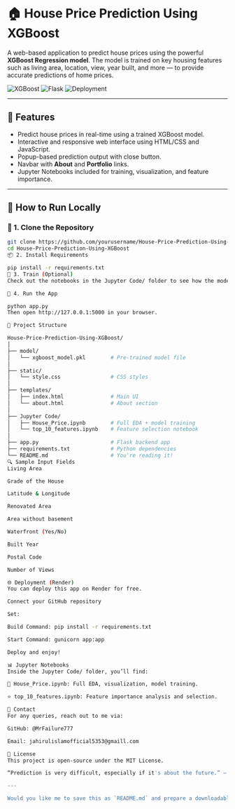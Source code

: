 # 🏠 House Price Prediction Using XGBoost

A web-based application to predict house prices using the powerful **XGBoost Regression model**. The model is trained on key housing features such as living area, location, view, year built, and more — to provide accurate predictions of home prices.

![XGBoost](https://img.shields.io/badge/ML-XGBoost-blue?style=flat-square)
![Flask](https://img.shields.io/badge/Backend-Flask-orange?style=flat-square)
![Deployment](https://img.shields.io/badge/Deploy-Render-green?style=flat-square)

---

## 📌 Features

- Predict house prices in real-time using a trained XGBoost model.
- Interactive and responsive web interface using HTML/CSS and JavaScript.
- Popup-based prediction output with close button.
- Navbar with **About** and **Portfolio** links.
- Jupyter Notebooks included for training, visualization, and feature importance.

---

## 🚀 How to Run Locally

### 🔧 1. Clone the Repository
```bash
git clone https://github.com/yourusername/House-Price-Prediction-Using-XGBoost.git
cd House-Price-Prediction-Using-XGBoost
📦 2. Install Requirements

pip install -r requirements.txt
🧠 3. Train (Optional)
Check out the notebooks in the Jupyter Code/ folder to see how the model is trained and saved.

🏃 4. Run the App

python app.py
Then open http://127.0.0.1:5000 in your browser.

📁 Project Structure

House-Price-Prediction-Using-XGBoost/
│
├── model/
│   └── xgboost_model.pkl        # Pre-trained model file
│
├── static/
│   └── style.css                # CSS styles
│
├── templates/
│   ├── index.html               # Main UI
│   └── about.html               # About section
│
├── Jupyter Code/
│   ├── House_Price.ipynb        # Full EDA + model training
│   └── top_10_features.ipynb    # Feature selection notebook
│
├── app.py                       # Flask backend app
├── requirements.txt             # Python dependencies
└── README.md                    # You're reading it!
🔍 Sample Input Fields
Living Area

Grade of the House

Latitude & Longitude

Renovated Area

Area without basement

Waterfront (Yes/No)

Built Year

Postal Code

Number of Views

🌐 Deployment (Render)
You can deploy this app on Render for free.

Connect your GitHub repository

Set:

Build Command: pip install -r requirements.txt

Start Command: gunicorn app:app

Deploy and enjoy!

📊 Jupyter Notebooks
Inside the Jupyter Code/ folder, you’ll find:

📘 House_Price.ipynb: Full EDA, visualization, model training.

⭐ top_10_features.ipynb: Feature importance analysis and selection.

📩 Contact
For any queries, reach out to me via:

GitHub: @MrFailure777

Email: jahirulislamofficial5353@gmaill.com

📜 License
This project is open-source under the MIT License.

“Prediction is very difficult, especially if it's about the future.” — Niels Bohr

---

Would you like me to save this as `README.md` and prepare a downloadable version for you?
